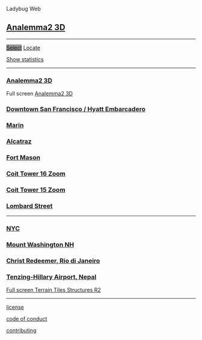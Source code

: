 Ladybug Web

## [Analemma2 3D]( index.html )


***

[<span class="button" style=background-color:#999; >Select</span>]( #menu.md ) [<span class="button">Locate</span>]( #menu-geocoder.md )

<a href="javascript:(function(){var script=document.createElement('script');script.onload=function(){var stats=new Stats();document.body.appendChild(stats.dom);requestAnimationFrame(function loop(){stats.update();requestAnimationFrame(loop)});};script.src='http://rawgit.com/mrdoob/stats.js/master/build/stats.min.js';document.head.appendChild(script);})()" title="Mr.doob's Stats.js" >Show statistics</a>


***

### [Analemma2 3D]( #analemma2-3d-r1.html )
Full screen [Analemma2 3D]( analemma2-3d-r1.html )


### [Downtown San Francisco / Hyatt Embarcadero]( #analemma2-3d-r1.html#^latitude^:^37.796^,^longitude^:^-122.398^,^zoom^:^16^ "86 structures" )

<!--
### [San Francisco ]( #analemma2-3d-r1.html#^latitude^:^37.796^,^longitude^:^-122.398^,^zoom^:^16^ "86 structures" )
-->

### [Marin]( #analemma2-3d-r1.html#^latitude^:^37.826068,^,^longitude^:^-122.479592^,^zoom^:^15^ "10 structures" )


### [Alcatraz]( #analemma2-3d-r1.html#^latitude^:^37.8270^,^longitude^:^-122.423^,^zoom^:^16^ "12 structures" )

### [Fort Mason]( #analemma2-3d-r1.html#^latitude^:^37.807835^,^longitude^:^-122.427333^,^zoom^:^15^ "107 structures")

### [Coit Tower 16 Zoom]( #analemma2-3d-r1.html#^latitude^:^37.8024^,^longitude^:^-122.4058^,^zoom^:^16^ "553 structures" )

### [Coit Tower 15 Zoom]( #analemma2-3d-r1.html#^latitude^:^37.8024^,^longitude^:^-122.4058^,^zoom^:^15^ "1395 structures" )

### [Lombard Street]( #analemma2-3d-r1.html#^latitude^:^37.8025097^,^longitude^:^-122.419788^,^zoom^:^16^ "1395 structures" )

***

### [NYC]( #analemma2-3d-r1.html#^latitude^:^40.7128^,^longitude^:^-74.0059^,^zoom^:^16^ "284 structures" )

### [Mount Washington NH]( #analemma2-3d-r1.html#^latitude^:^44.27058539999999^,^longitude^:^-71.3032723^,^zoom^:^15^ "4 structures" )

### [Christ Redeemer, Rio di Janeiro]( #analemma2-3d-r1.html#^latitude^:^-22.951916^,^longitude^:^-43.21048719999999^,^zoom^:^15^ "7 structures" )

### [Tenzing-Hillary Airport, Nepal]( #analemma2-3d-r1.html#^latitude^:^27.68777799999999^,^longitude^:^86.73138360000007^,^zoom^:^15^ "77 structures" )
 

[Full screen Terrain Tiles Structures R2]( analemma2-3d-r1.html )


***

[license]( #license.md )

[code of conduct]( #code-of-conduct.md )

[contributing]( #contributing.md )

